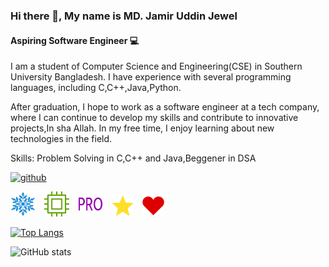 ### Hi there 👋, My name is MD. Jamir Uddin Jewel
#### Aspiring Software Engineer  💻
I am a student of Computer Science and Engineering(CSE) in Southern University Bangladesh. I have experience with several programming languages, including C,C++,Java,Python.

After graduation, I hope to work as a software engineer at a tech company, where I can continue to develop my skills and contribute to innovative projects,In sha Allah. In my free time, I enjoy learning about new technologies in the field.

Skills: Problem Solving  in C,C++ and Java,Beggener in DSA


[<img src='https://cdn.jsdelivr.net/npm/simple-icons@3.0.1/icons/github.svg' alt='github' height='40'>](https://github.com/md-ju-jewel)  

<a href='https://archiveprogram.github.com/'><img src='https://raw.githubusercontent.com/acervenky/animated-github-badges/master/assets/acbadge.gif' width='40' height='40'></a> <a href='https://docs.github.com/en/developers'><img src='https://raw.githubusercontent.com/acervenky/animated-github-badges/master/assets/devbadge.gif' width='40' height='40'></a> <a href='https://github.com/pricing'><img src='https://raw.githubusercontent.com/acervenky/animated-github-badges/master/assets/pro.gif' width='40' height='40'></a> <a href='https://stars.github.com/'><img src='https://raw.githubusercontent.com/acervenky/animated-github-badges/master/assets/starbadge.gif' width='35' height='35'></a> <a href='https://docs.github.com/en/github/supporting-the-open-source-community-with-github-sponsors'><img src='https://raw.githubusercontent.com/acervenky/animated-github-badges/master/assets/sponsorbadge.gif' width='35' height='35'></a> 

[![Top Langs](https://github-readme-stats.vercel.app/api/top-langs/?username=md-ju-jewel)](https://github.com/anuraghazra/github-readme-stats)

![GitHub stats](https://github-readme-stats.vercel.app/api?username=md-ju-jewel&show_icons=true)  

